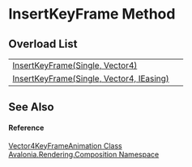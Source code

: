 # InsertKeyFrame Method


## Overload List
<table>
<tr>
<td><a href="M_Avalonia_Rendering_Composition_Vector4KeyFrameAnimation_InsertKeyFrame_1">InsertKeyFrame(Single, Vector4)</a></td>
<td> </td>
</tr>
<tr>
<td><a href="M_Avalonia_Rendering_Composition_Vector4KeyFrameAnimation_InsertKeyFrame">InsertKeyFrame(Single, Vector4, IEasing)</a></td>
<td> </td>
</tr>
</table>

## See Also


#### Reference
<a href="T_Avalonia_Rendering_Composition_Vector4KeyFrameAnimation">Vector4KeyFrameAnimation Class</a>  
<a href="N_Avalonia_Rendering_Composition">Avalonia.Rendering.Composition Namespace</a>  
